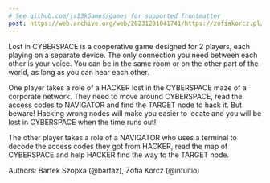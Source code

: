 ```yaml
---
# See github.com/js13kGames/games for supported frontmatter
post: https://web.archive.org/web/20231201041741/https://zofiakorcz.pl/lost-in-cyberspace-vr
---
```

Lost in CYBERSPACE is a cooperative game designed for 2 players, each playing on a separate device. The only connection you need between each other is your voice. You can be in the same room or on the other part of the world, as long as you can hear each other.

One player takes a role of a HACKER lost in the CYBERSPACE maze of a corporate network. They need to move around CYBERSPACE, read the access codes to NAVIGATOR and find the TARGET node to hack it. But beware! Hacking wrong nodes will make you easier to locate and you will be lost in CYBERSPACE when the time runs out!

The other player takes a role of a NAVIGATOR who uses a terminal to decode the access codes they got from HACKER, read the map of CYBERSPACE and help HACKER find the way to the TARGET node.

Authors: Bartek Szopka (@bartaz), Zofia Korcz (@intuitio)